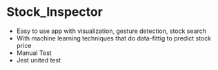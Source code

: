 # Stock_Inspector
- Easy to use app with visualization, gesture detection, stock search
- With machine learning techniques that do data-fittig to predict stock price
- Manual Test
- Jest united test
